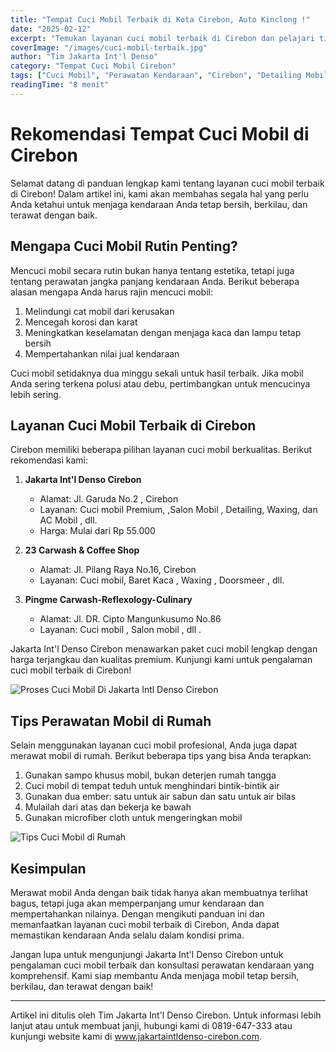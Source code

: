 ```yaml
---
title: "Tempat Cuci Mobil Terbaik di Kota Cirebon, Auto Kinclong !"
date: "2025-02-12"
excerpt: "Temukan layanan cuci mobil terbaik di Cirebon dan pelajari tips perawatan kendaraan untuk menjaga mobil Anda tetap bersih dan berkilau."
coverImage: "/images/cuci-mobil-terbaik.jpg"
author: "Tim Jakarta Int'l Denso"
category: "Tempat Cuci Mobil Cirebon"
tags: ["Cuci Mobil", "Perawatan Kendaraan", "Cirebon", "Detailing Mobil"]
readingTime: "8 menit"
---
```


# Rekomendasi Tempat Cuci Mobil di Cirebon

Selamat datang di panduan lengkap kami tentang layanan cuci mobil terbaik di Cirebon! Dalam artikel ini, kami akan membahas segala hal yang perlu Anda ketahui untuk menjaga kendaraan Anda tetap bersih, berkilau, dan terawat dengan baik.

## Mengapa Cuci Mobil Rutin Penting?

Mencuci mobil secara rutin bukan hanya tentang estetika, tetapi juga tentang perawatan jangka panjang kendaraan Anda. Berikut beberapa alasan mengapa Anda harus rajin mencuci mobil:

1. Melindungi cat mobil dari kerusakan
2. Mencegah korosi dan karat
3. Meningkatkan keselamatan dengan menjaga kaca dan lampu tetap bersih
4. Mempertahankan nilai jual kendaraan

<Tip>
Cuci mobil setidaknya dua minggu sekali untuk hasil terbaik. Jika mobil Anda sering terkena polusi atau debu, pertimbangkan untuk mencucinya lebih sering.
</Tip>

## Layanan Cuci Mobil Terbaik di Cirebon

Cirebon memiliki beberapa pilihan layanan cuci mobil berkualitas. Berikut rekomendasi kami:

1. **Jakarta Int'l Denso Cirebon**
   - Alamat: Jl. Garuda No.2 , Cirebon
   - Layanan: Cuci mobil Premium, ,Salon Mobil , Detailing, Waxing, dan AC Mobil , dll. 
   - Harga: Mulai dari Rp 55.000

2. **23 Carwash & Coffee Shop**
   - Alamat: Jl. Pilang Raya No.16, Cirebon
   - Layanan: Cuci mobil, Baret Kaca , Waxing , Doorsmeer , dll. 

3. **Pingme Carwash-Reflexology-Culinary**
   - Alamat: Jl. DR. Cipto Mangunkusumo No.86
   - Layanan: Cuci mobil , Salon mobil , dll . 

<Highlight>
Jakarta Int'l Denso Cirebon menawarkan paket cuci mobil lengkap dengan harga terjangkau dan kualitas premium. Kunjungi kami untuk pengalaman cuci mobil terbaik di Cirebon!
</Highlight>

![Proses Cuci Mobil Di Jakarta Intl Denso Cirebon](/images/Cuci-mobil12.jpeg)


## Tips Perawatan Mobil di Rumah

Selain menggunakan layanan cuci mobil profesional, Anda juga dapat merawat mobil di rumah. Berikut beberapa tips yang bisa Anda terapkan:

1. Gunakan sampo khusus mobil, bukan deterjen rumah tangga
2. Cuci mobil di tempat teduh untuk menghindari bintik-bintik air
3. Gunakan dua ember: satu untuk air sabun dan satu untuk air bilas
4. Mulailah dari atas dan bekerja ke bawah
5. Gunakan microfiber cloth untuk mengeringkan mobil

![Tips Cuci Mobil di Rumah](/images/eksterior2.jpeg)

## Kesimpulan

Merawat mobil Anda dengan baik tidak hanya akan membuatnya terlihat bagus, tetapi juga akan memperpanjang umur kendaraan dan mempertahankan nilainya. Dengan mengikuti panduan ini dan memanfaatkan layanan cuci mobil terbaik di Cirebon, Anda dapat memastikan kendaraan Anda selalu dalam kondisi prima.

Jangan lupa untuk mengunjungi Jakarta Int'l Denso Cirebon untuk pengalaman cuci mobil terbaik dan konsultasi perawatan kendaraan yang komprehensif. Kami siap membantu Anda menjaga mobil tetap bersih, berkilau, dan terawat dengan baik!

---

Artikel ini ditulis oleh Tim Jakarta Int'l Denso Cirebon. Untuk informasi lebih lanjut atau untuk membuat janji, hubungi kami di 0819-647-333 atau kunjungi website kami di www.jakartaintldenso-cirebon.com.